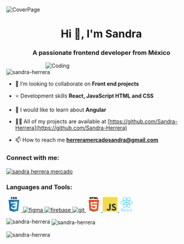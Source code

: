 <img align="center" alt="CoverPage" width="1000" height="200" src="https://visme.co/blog/wp-content/uploads/2019/10/animated-presentation-software-header-wide.gif"/>
<h1 align="center">Hi 👋, I'm Sandra</h1>
<h3 align="center">A passionate frontend developer from México</h3>
<img align="right" alt="Coding" width="400" src="https://res.cloudinary.com/practicaldev/image/fetch/s--2bZIjPGC--/c_limit%2Cf_auto%2Cfl_progressive%2Cq_66%2Cw_880/https://dev-to-uploads.s3.amazonaws.com/i/d4tvukbt5mra37cvwklk.gif"/>

<p align="left"> <img src="https://komarev.com/ghpvc/?username=sandra-herrera&label=Profile%20views&color=0e75b6&style=flat" alt="sandra-herrera" /> </p>

- 👯 I’m looking to collaborate on **Front end projects**

- ⭐ Development skills **React, JavaScript HTML and CSS**

- 🌱 I would like to learn about **Angular**

- 👨‍💻 All of my projects are available at [https://github.com/Sandra-Herrera](https://github.com/Sandra-Herrera)

- 📫 How to reach me **herreramercadosandra@gmail.com**

<h3 align="left">Connect with me:</h3>
<p align="left">
<a href="https://www.linkedin.com/in/sandra-herrera-mercado-a98018147/" target="blank"><img align="center" src="https://raw.githubusercontent.com/rahuldkjain/github-profile-readme-generator/master/src/images/icons/Social/linked-in-alt.svg" alt="sandra herrera mercado" height="30" width="40" /></a>
</p>

<h3 align="left">Languages and Tools:</h3>
<p align="left"> <a href="https://www.w3schools.com/css/" target="_blank" rel="noreferrer"> <img src="https://raw.githubusercontent.com/devicons/devicon/master/icons/css3/css3-original-wordmark.svg" alt="css3" width="40" height="40"/> </a> <a href="https://www.figma.com/" target="_blank" rel="noreferrer"> <img src="https://www.vectorlogo.zone/logos/figma/figma-icon.svg" alt="figma" width="40" height="40"/> </a> <a href="https://firebase.google.com/" target="_blank" rel="noreferrer"> <img src="https://www.vectorlogo.zone/logos/firebase/firebase-icon.svg" alt="firebase" width="40" height="40"/> </a> <a href="https://git-scm.com/" target="_blank" rel="noreferrer"> <img src="https://www.vectorlogo.zone/logos/git-scm/git-scm-icon.svg" alt="git" width="40" height="40"/> </a> <a href="https://www.w3.org/html/" target="_blank" rel="noreferrer"> <img src="https://raw.githubusercontent.com/devicons/devicon/master/icons/html5/html5-original-wordmark.svg" alt="html5" width="40" height="40"/> </a> <a href="https://developer.mozilla.org/en-US/docs/Web/JavaScript" target="_blank" rel="noreferrer"> <img src="https://raw.githubusercontent.com/devicons/devicon/master/icons/javascript/javascript-original.svg" alt="javascript" width="40" height="40"/> </a> <a href="https://reactjs.org/" target="_blank" rel="noreferrer"> <img src="https://raw.githubusercontent.com/devicons/devicon/master/icons/react/react-original-wordmark.svg" alt="react" width="40" height="40"/> </a> </p>

<p><img align="left" src="https://github-readme-stats.vercel.app/api/top-langs?username=sandra-herrera&show_icons=true&locale=en&layout=compact" alt="sandra-herrera" /></p>

<p>&nbsp;<img align="center" src="https://github-readme-stats.vercel.app/api?username=sandra-herrera&show_icons=true&locale=en" alt="sandra-herrera" /></p>

<p><img align="center" src="https://github-readme-streak-stats.herokuapp.com/?user=sandra-herrera&" alt="sandra-herrera" /></p>
